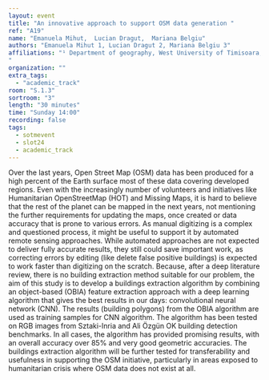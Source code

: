 ```yaml
---
layout: event
title: "An innovative approach to support OSM data generation "
ref: "A19"
name: "Emanuela Mihut,  Lucian Dragut,  Mariana Belgiu"
authors: "Emanuela Mihut 1, Lucian Dragut 2, Mariana Belgiu 3"
affiliations: "¹ Department of geography, West University of Timisoara, Timisoara, Romania; ² Faculty of Geo-Information Science and Earth Observation (ITC), University of Twente, Enschede, The Netherlands
"
organization: ""
extra_tags:
  - "academic_track"
room: "S.1.3"
sortroom: "3"
length: "30 minutes"
time: "Sunday 14:00"
recording: false
tags:
  - sotmevent
  - slot24
  - academic_track
---
```

Over the last years, Open Street Map (OSM) data has been produced for a high percent of the Earth surface most of these data covering developed regions. Even with the increasingly number of volunteers and initiatives like Humanitarian OpenStreetMap (HOT) and Missing Maps, it is hard to believe that the rest of the planet can be mapped in the next years, not mentioning the further requirements for updating the maps, once created or data accuracy that is prone to various errors. As manual digitizing is a complex and questioned process, it might be useful to support it by automated remote sensing approaches. While automated approaches are not expected to deliver fully accurate results, they still could save important work, as correcting errors by editing (like delete false positive buildings) is expected to work faster than digitizing on the scratch. Because, after a deep literature review, there is no building extraction method suitable for our problem, the aim of this study is to develop a buildings extraction algorithm by combining an object-based (OBIA) feature extraction approach with a deep learning algorithm that gives the best results in our days: convolutional neural network (CNN). The results (building polygons) from the OBIA algorithm are used as training samples for CNN algorithm. The algorithm has been tested on RGB images from Sztaki-Inria and Ali Özgün OK building detection benchmarks. In all cases, the algorithm has provided promising results, with an overall accuracy over 85% and very good geometric accuracies. The buildings extraction algorithm will be further tested for transferability and usefulness in supporting the OSM initiative, particularly in areas exposed to humanitarian crisis where OSM data does not exist at all.